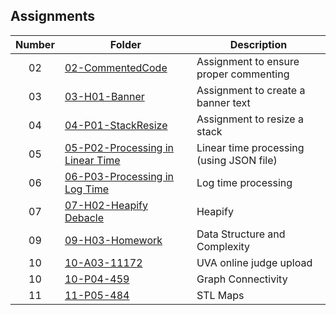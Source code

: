 ## Assignments

| Number | Folder | Description |
| :----: | ------ | ----------- |
|   02   |  [02-CommentedCode](https://github.com/aquellaw/3013-ALG-Warner/tree/master/Assignments/02-CommentedCode)    |Assignment to ensure proper commenting|
|   03  | [03-H01-Banner](https://github.com/aquellaw/3013-ALG-Warner/tree/master/Assignments/03-H01-Banner)   |Assignment to create a banner text|
|   04  | [04-P01-StackResize](https://github.com/aquellaw/3013-ALG-Warner/tree/master/Assignments/04-P01-StackResize)   |Assignment to resize a stack|
|   05  | [05-P02-Processing in Linear Time](https://github.com/aquellaw/3013-ALG-Warner/tree/master/Assignments/05-P02-Processing%20in%20Linear%20Time)   |Linear time processing (using JSON file)|
|   06  | [06-P03-Processing in Log Time](https://github.com/aquellaw/3013-ALG-Warner/tree/master/Assignments/06-P03-Processing%20in%20Log%20Time)   |Log time processing
|   07  | [07-H02-Heapify Debacle](https://github.com/aquellaw/3013-ALG-Warner/tree/master/Assignments/07-Heapify%20Debacle)   |Heapify
|   09  | [09-H03-Homework](https://github.com/aquellaw/3013-ALG-Warner/tree/master/Assignments/H03)  |Data Structure and Complexity
|   10  | [10-A03-11172](https://github.com/aquellaw/3013-ALG-Warner/tree/master/Assignments/11172)  |UVA online judge upload
|   10  | [10-P04-459](https://github.com/aquellaw/3013-ALG-Warner/tree/master/Assignments/459)  |Graph Connectivity
|   11  | [11-P05-484](https://github.com/aquellaw/3013-ALG-Warner/tree/master/Assignments/484)  |STL Maps
